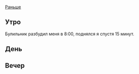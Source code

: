 [Раньше](2020.03.03.md)  
## Утро
Булильник разбудил меня в 8:00, поднялся я спустя 15 минут.
## День
## Вечер
